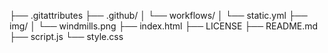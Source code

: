 ├── .gitattributes
├── .github/
│   └── workflows/
│       └── static.yml
├── img/
│   └── windmills.png
├── index.html
├── LICENSE
├── README.md
├── script.js
└── style.css
